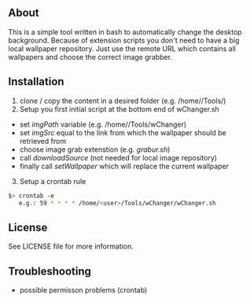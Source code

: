 
## About

This is a simple tool written in bash to automatically change the desktop background.
Because of extension scripts you don't need to have a big local wallpaper repository. 
Just use the remote URL which contains all wallpapers and choose the correct image grabber.

## Installation

1. clone / copy the content in a desired folder (e.g. /home/<user>/Tools/)
2. Setup you first initial script at the bottom end of wChanger.sh
  * set _imgPath_ variable (e.g. /home/<user>/Tools/wChanger)
  * set _imgSrc_ equal to the link from which the wallpaper should be retrieved from
  * choose image grab extenstion (e.g. _grabur.sh_)
  * call _downloadSource_ (not needed for local image repository)
  * finally call _setWallpaper_ which will replace the current wallpaper
  
3. Setup a crontab rule 
```bash
$> crontab -e
   e.g.: 59 * * * * /home/<user>/Tools/wChanger/wChanger.sh
```


## License
See LICENSE file for more information.

## Troubleshooting
  * possible permisson problems (crontab)
